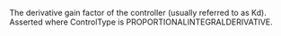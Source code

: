 ﻿The derivative gain factor of the controller (usually referred to as Kd).  Asserted where ControlType is PROPORTIONALINTEGRALDERIVATIVE.
